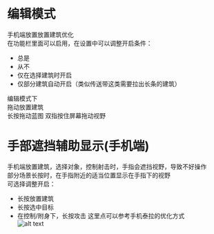 # 编辑模式
手机端放置放置建筑优化  
在功能栏里面可以启用，在设置中可以调整开启条件：  
- 总是
- 从不
- 仅在选择建筑时开启
- 仅部分建筑自动开启（类似传送带这类需要拉出长条的建筑）  

编辑模式下  
拖动放置建筑  
长按拖动蓝图
双指按住屏幕拖动视野

# 手部遮挡辅助显示(手机端)
手机端放置建筑，选择对象，控制射击时，手指会遮挡视野，导致不好操作  
部分场景长按时，在手指附近的适当位置显示在手指下的视野  
可选择调整开启：
- 长按放置建筑
- 长按选中目标
- 在控制/附身下，长按攻击
这里点可以参考手机泰拉的优化方式  
![alt text](图/遮挡辅助.gif)

